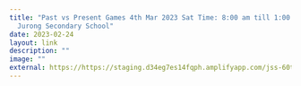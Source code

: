 ```yaml
---
title: "Past vs Present Games 4th Mar 2023 Sat Time: 8:00 am till 1:00 pm Venue:
  Jurong Secondary School"
date: 2023-02-24
layout: link
description: ""
image: ""
external: https://https://staging.d34eg7es14fqph.amplifyapp.com/jss-60th-anniversary/past-vs-present-games/
---
```



